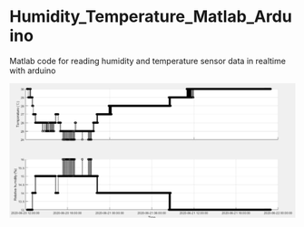# Humidity_Temperature_Matlab_Arduino
Matlab code for reading humidity and temperature sensor data in realtime with arduino

![Measured data](https://github.com/ProjectEli/Humidity_Temperature_Matlab_Arduino/blob/master/Humidity_temperature.png)
